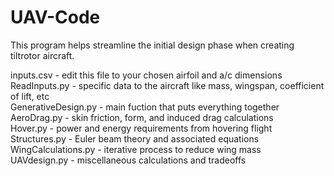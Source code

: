 # UAV-Code

This program helps streamline the initial design phase when creating tiltrotor aircraft.

inputs.csv - edit this file to your chosen airfoil and a/c dimensions\
ReadInputs.py - specific data to the aircraft like mass, wingspan, coefficient of lift, etc\
GenerativeDesign.py - main fuction that puts everything together\
AeroDrag.py - skin friction, form, and induced drag calculations\
Hover.py - power and energy requirements from hovering flight\
Structures.py - Euler beam theory and associated equations\
WingCalculations.py - iterative process to reduce wing mass\
UAVdesign.py - miscellaneous calculations and tradeoffs

